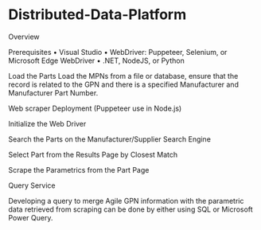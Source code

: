 # Distributed-Data-Platform

Overview

Prerequisites
•	Visual Studio
•	WebDriver: Puppeteer, Selenium, or Microsoft Edge WebDriver
•	.NET, NodeJS, or Python

Load the Parts
Load the MPNs from a file or database, ensure that the record is related to the GPN and there is a specified Manufacturer and Manufacturer Part Number. 

Web scraper Deployment (Puppeteer use in Node.js)

Initialize the Web Driver

Search the Parts on the Manufacturer/Supplier Search Engine

Select Part from the Results Page by Closest Match

Scrape the Parametrics from the Part Page

Query Service

Developing a query to merge Agile GPN information with the parametric data retrieved from scraping can be done by either using SQL or Microsoft Power Query.
